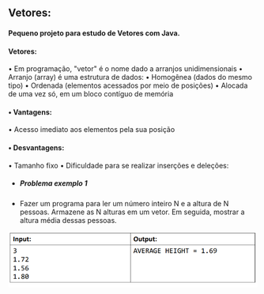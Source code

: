 ## Vetores:

#### Pequeno projeto para estudo de Vetores com Java.

#### Vetores:

• Em programação, "vetor" é o nome dado a arranjos unidimensionais
• Arranjo (array) é uma estrutura de dados: • Homogênea (dados do mesmo tipo)
• Ordenada (elementos acessados por meio de posições)
• Alocada de uma vez só, em um bloco contíguo de memória

#### • Vantagens:

• Acesso imediato aos elementos pela sua posição

#### • Desvantagens:

• Tamanho fixo
• Dificuldade para se realizar inserções e deleções:

- ##### Problema exemplo 1
- Fazer um programa para ler um número inteiro N e a altura de N
  pessoas. Armazene as N alturas em um vetor. Em seguida, mostrar a
  altura média dessas pessoas.

![Vetores 1](../assets/vetores1/vetores1.png)
